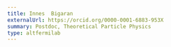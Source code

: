 ```yaml
---
title: Innes  Bigaran 
externalUrl: https://orcid.org/0000-0001-6883-953X
summary: Postdoc, Theoretical Particle Physics
type: altfermilab
---
```

